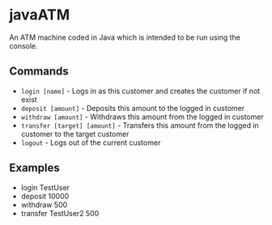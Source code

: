 # javaATM
An ATM machine coded in Java which is intended to be run using the console.

## Commands

* `login [name]` - Logs in as this customer and creates the customer if not exist
* `deposit [amount]` - Deposits this amount to the logged in customer
* `withdraw [amount]` - Withdraws this amount from the logged in customer
* `transfer [target] [amount]` - Transfers this amount from the logged in customer to the target customer
* `logout` - Logs out of the current customer

## Examples

* login TestUser
* deposit 10000
* withdraw 500
* transfer TestUser2 500
